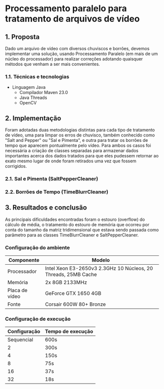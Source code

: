 # Processamento paralelo para tratamento de arquivos de vídeo

## **1. Proposta**

Dado um arquivo de vídeo com diversos chuviscos e borrões, devemos implementar uma solução, usando Processamento Paralelo (em mais de um núcleo do processador) para realizar correções adotando quaisquer métodos que venham a ser mais convenientes. 

### 1.1. Técnicas e tecnologias

- Linguagem Java
  - Compilador Maven 23.0
  - Java Threads  
  - OpenCV

## **2. Implementação**

Foram adotadas duas metodologias distintas para cada tipo de tratamento de vídeo, uma para limpar os erros de chuvisco, também conhecido como "Salt and Pepper" ou "Sal e Pimenta", e outra para tratar os borrões de tempo que aparecem pontualmente pelo vídeo. Para ambos os casos foi necessária a criação de classes separadas para armazenar dados importantes acerca dos dados tratados para que eles pudessem retornar ao exato mesmo lugar de onde foram retirados uma vez que fossem corrigidos.

### 2.1. Sal e Pimenta (SaltPepperCleaner) 
### 2.2. Borrões de Tempo (TimeBlurrCleaner)


## **3. Resultados e conclusão**

As principais dificuldades encontradas foram o estouro (overflow) do cálculo de média, o tratamento do estouro de memória que ocorreu por conta do tamanho da matriz tridimensional que estava sendo passada como parâmetro para as classes TimeBlurrCleaner e SaltPepperCleaner.


### Configuração do ambiente
|Componente|Modelo|
|----------|------|
|Processador|Intel Xeon E3-2650v3 2.3GHz 10 Núcleos, 20 Threads, 25MB Cache|
|Memória| 2x 8GB 2133MHz|
|Placa de vídeo| GeForce GTX 1650 4GB|
|Fonte| Corsair 600W 80+ Bronze|

### Configuração de execução
|Configuração   |Tempo de execução|
|---------------|-----------------|
|Sequencial     |600s             |
|2              |300s             |
|4              |150s             |
|8              |75s              |
|16             |37s              |
|32             |18s              |